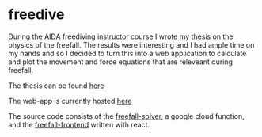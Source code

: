 # freedive

During the AIDA freediving instructor course I wrote my thesis on the physics of the freefall. The results were interesting and I had ample time on my hands and so I decided to turn this into a web application to calculate and plot the movement and force equations that are releveant during freefall.

The thesis can be found [here](https://github.com/mr-pf/freedive/blob/master/instructor-thesis/freefall.ipynb)

The web-app is currently hosted [here](https://freediving-83da5.web.app/)

The source code consists of the [freefall-solver](https://github.com/mr-pf/freedive/tree/master/freefall-solver ), a google cloud function, and the [freefall-frontend](https://github.com/mr-pf/freedive/tree/master/freefall-frontend) written with react.
